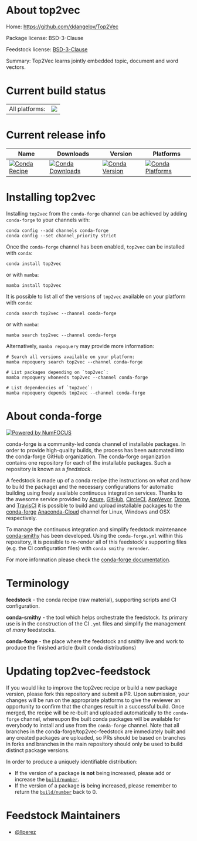 About top2vec
=============

Home: https://github.com/ddangelov/Top2Vec

Package license: BSD-3-Clause

Feedstock license: [BSD-3-Clause](https://github.com/conda-forge/top2vec-feedstock/blob/main/LICENSE.txt)

Summary: Top2Vec learns jointly embedded topic, document and word vectors.

Current build status
====================


<table><tr><td>All platforms:</td>
    <td>
      <a href="https://dev.azure.com/conda-forge/feedstock-builds/_build/latest?definitionId=15468&branchName=main">
        <img src="https://dev.azure.com/conda-forge/feedstock-builds/_apis/build/status/top2vec-feedstock?branchName=main">
      </a>
    </td>
  </tr>
</table>

Current release info
====================

| Name | Downloads | Version | Platforms |
| --- | --- | --- | --- |
| [![Conda Recipe](https://img.shields.io/badge/recipe-top2vec-green.svg)](https://anaconda.org/conda-forge/top2vec) | [![Conda Downloads](https://img.shields.io/conda/dn/conda-forge/top2vec.svg)](https://anaconda.org/conda-forge/top2vec) | [![Conda Version](https://img.shields.io/conda/vn/conda-forge/top2vec.svg)](https://anaconda.org/conda-forge/top2vec) | [![Conda Platforms](https://img.shields.io/conda/pn/conda-forge/top2vec.svg)](https://anaconda.org/conda-forge/top2vec) |

Installing top2vec
==================

Installing `top2vec` from the `conda-forge` channel can be achieved by adding `conda-forge` to your channels with:

```
conda config --add channels conda-forge
conda config --set channel_priority strict
```

Once the `conda-forge` channel has been enabled, `top2vec` can be installed with `conda`:

```
conda install top2vec
```

or with `mamba`:

```
mamba install top2vec
```

It is possible to list all of the versions of `top2vec` available on your platform with `conda`:

```
conda search top2vec --channel conda-forge
```

or with `mamba`:

```
mamba search top2vec --channel conda-forge
```

Alternatively, `mamba repoquery` may provide more information:

```
# Search all versions available on your platform:
mamba repoquery search top2vec --channel conda-forge

# List packages depending on `top2vec`:
mamba repoquery whoneeds top2vec --channel conda-forge

# List dependencies of `top2vec`:
mamba repoquery depends top2vec --channel conda-forge
```


About conda-forge
=================

[![Powered by
NumFOCUS](https://img.shields.io/badge/powered%20by-NumFOCUS-orange.svg?style=flat&colorA=E1523D&colorB=007D8A)](https://numfocus.org)

conda-forge is a community-led conda channel of installable packages.
In order to provide high-quality builds, the process has been automated into the
conda-forge GitHub organization. The conda-forge organization contains one repository
for each of the installable packages. Such a repository is known as a *feedstock*.

A feedstock is made up of a conda recipe (the instructions on what and how to build
the package) and the necessary configurations for automatic building using freely
available continuous integration services. Thanks to the awesome service provided by
[Azure](https://azure.microsoft.com/en-us/services/devops/), [GitHub](https://github.com/),
[CircleCI](https://circleci.com/), [AppVeyor](https://www.appveyor.com/),
[Drone](https://cloud.drone.io/welcome), and [TravisCI](https://travis-ci.com/)
it is possible to build and upload installable packages to the
[conda-forge](https://anaconda.org/conda-forge) [Anaconda-Cloud](https://anaconda.org/)
channel for Linux, Windows and OSX respectively.

To manage the continuous integration and simplify feedstock maintenance
[conda-smithy](https://github.com/conda-forge/conda-smithy) has been developed.
Using the ``conda-forge.yml`` within this repository, it is possible to re-render all of
this feedstock's supporting files (e.g. the CI configuration files) with ``conda smithy rerender``.

For more information please check the [conda-forge documentation](https://conda-forge.org/docs/).

Terminology
===========

**feedstock** - the conda recipe (raw material), supporting scripts and CI configuration.

**conda-smithy** - the tool which helps orchestrate the feedstock.
                   Its primary use is in the construction of the CI ``.yml`` files
                   and simplify the management of *many* feedstocks.

**conda-forge** - the place where the feedstock and smithy live and work to
                  produce the finished article (built conda distributions)


Updating top2vec-feedstock
==========================

If you would like to improve the top2vec recipe or build a new
package version, please fork this repository and submit a PR. Upon submission,
your changes will be run on the appropriate platforms to give the reviewer an
opportunity to confirm that the changes result in a successful build. Once
merged, the recipe will be re-built and uploaded automatically to the
`conda-forge` channel, whereupon the built conda packages will be available for
everybody to install and use from the `conda-forge` channel.
Note that all branches in the conda-forge/top2vec-feedstock are
immediately built and any created packages are uploaded, so PRs should be based
on branches in forks and branches in the main repository should only be used to
build distinct package versions.

In order to produce a uniquely identifiable distribution:
 * If the version of a package **is not** being increased, please add or increase
   the [``build/number``](https://docs.conda.io/projects/conda-build/en/latest/resources/define-metadata.html#build-number-and-string).
 * If the version of a package **is** being increased, please remember to return
   the [``build/number``](https://docs.conda.io/projects/conda-build/en/latest/resources/define-metadata.html#build-number-and-string)
   back to 0.

Feedstock Maintainers
=====================

* [@llperez](https://github.com/llperez/)


